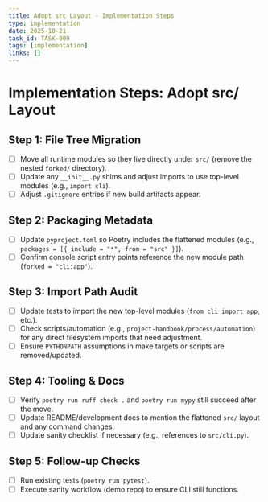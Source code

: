 ```yaml
---
title: Adopt src Layout - Implementation Steps
type: implementation
date: 2025-10-21
task_id: TASK-009
tags: [implementation]
links: []
---
```


# Implementation Steps: Adopt src/ Layout

## Step 1: File Tree Migration
- [ ] Move all runtime modules so they live directly under `src/` (remove the nested `forked/` directory).
- [ ] Update any `__init__.py` shims and adjust imports to use top-level modules (e.g., `import cli`).
- [ ] Adjust `.gitignore` entries if new build artifacts appear.

## Step 2: Packaging Metadata
- [ ] Update `pyproject.toml` so Poetry includes the flattened modules (e.g., `packages = [{ include = "*", from = "src" }]`).
- [ ] Confirm console script entry points reference the new module path (`forked = "cli:app"`).

## Step 3: Import Path Audit
- [ ] Update tests to import the new top-level modules (`from cli import app`, etc.).
- [ ] Check scripts/automation (e.g., `project-handbook/process/automation`) for any direct filesystem imports that need adjustment.
- [ ] Ensure `PYTHONPATH` assumptions in make targets or scripts are removed/updated.

## Step 4: Tooling & Docs
- [ ] Verify `poetry run ruff check .` and `poetry run mypy` still succeed after the move.
- [ ] Update README/development docs to mention the flattened `src/` layout and any command changes.
- [ ] Update sanity checklist if necessary (e.g., references to `src/cli.py`).

## Step 5: Follow-up Checks
- [ ] Run existing tests (`poetry run pytest`).
- [ ] Execute sanity workflow (demo repo) to ensure CLI still functions.
